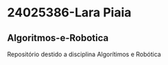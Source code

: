 # 24025386-Lara Piaia

## Algoritmos-e-Robotica

Repositório destido a disciplina Algorítimos e Robótica
